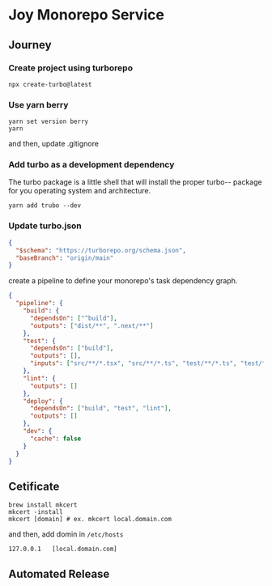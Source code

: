 # Joy Monorepo Service

## Journey

### Create project using turborepo

```shell
npx create-turbo@latest
```

### Use yarn berry

```shell
yarn set version berry
yarn
```

and then, update .gitignore

### Add turbo as a development dependency

The turbo package is a little shell that will install the proper turbo-<os>-<arch> package for you operating system and architecture.

```shell
yarn add trubo --dev
```

### Update turbo.json

```json
{
  "$schema": "https://turborepo.org/schema.json",
  "baseBranch": "origin/main"
}
```

create a pipeline to define your monorepo's task dependency graph.

```json
{
  "pipeline": {
    "build": {
      "dependsOn": ["^build"],
      "outputs": ["dist/**", ".next/**"]
    },
    "test": {
      "dependsOn": ["build"],
      "outputs": [],
      "inputs": ["src/**/*.tsx", "src/**/*.ts", "test/**/*.ts", "test/**/*.tsx"]
    },
    "lint": {
      "outputs": []
    },
    "deploy": {
      "dependsOn": ["build", "test", "lint"],
      "outputs": []
    },
    "dev": {
      "cache": false
    }
  }
}
```

## Cetificate

```shell
brew install mkcert
mkcert -install
mkcert [domain] # ex. mkcert local.domain.com
```

and then, add domin in `/etc/hosts`

```txt
127.0.0.1   [local.domain.com]
```

## Automated Release
